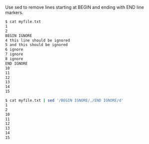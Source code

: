 Use sed to remove lines starting at BEGIN and ending with END line markers.
```sh
$ cat myfile.txt
1
2
BEGIN IGNORE
4 this line should be ignored
5 and this should be ignored
6 ignore
7 ignore
8 ignore
END IGNORE
10
11
12
13
14
15
```
```sh
$ cat myfile.txt | sed '/BEGIN IGNORE/,/END IGNORE/d'
1
2
10
11
12
13
14
15
```